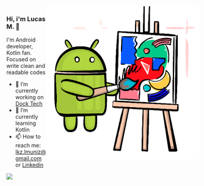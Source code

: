 <img align="right" src="https://github.com/lkmuniz/lkmuniz/blob/main/android-paint-transparent3.png" alt="Android symbol painting" width=400px height=400px/>

### Hi, i'm Lucas M. 👋

I'm Android developer, Kotlin fan. Focused on write clean and readable codes

- 🔭 I’m currently working on [Dock Tech](https://dock.tech.com.br/)
- 🌱 I’m currently learning Kotlin
- 📫 How to reach me: lkz.lmuniz@gmail.com or [Linkedin](https://www.linkedin.com/in/llmuniz/)

<img align="left" src="https://github-readme-stats.vercel.app/api/top-langs/?username=lkmuniz&layout=compact&theme=vue" />
